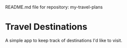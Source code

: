 README.md file for repository: my-travel-plans

# Travel Destinations

A simple app to keep track of destinations I'd like to visit.